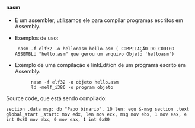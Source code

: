 #### nasm


- É um assembler, utilizamos ele para compilar programas escritos em Assembly.

 - Exemplos de uso:

 		nasm -f elf32 -o hellonasm hello.asm ( COMPILAÇÃO DO CÓDIGO ASSEMBLU "hello.asm" que gerou um arquivo Objeto 'helloasm')


- Exemplo de uma compilação e linkEdition de um programa escrito em Assembly:

		 	nasm -f elf32 -o objeto hello.asm
 			ld -melf_i386 -o program objeto




Source code, que está sendo compilado:

``
section .data
msg: db "Papo binario", 10
len: equ $-msg
section .text
global_start
_start:
mov edx, len
mov ecx, msg
mov ebx, 1
mov eax, 4
int 0x80
mov ebx, 0
mov eax, 1
int 0x80
``